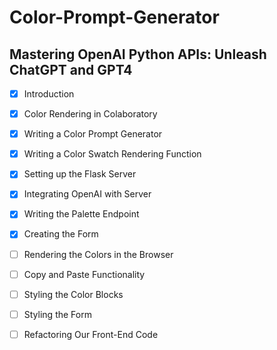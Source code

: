 # Color-Prompt-Generator

## Mastering OpenAI Python APIs: Unleash ChatGPT and GPT4

- [X] Introduction
- [X] Color Rendering in Colaboratory
- [X] Writing a Color Prompt Generator
- [X] Writing a Color Swatch Rendering Function
- [X] Setting up the Flask Server
- [X] Integrating OpenAI with Server
- [X] Writing the Palette Endpoint
- [X] Creating the Form
- [ ] Rendering the Colors in the Browser
- [ ] Copy and Paste Functionality
- [ ] Styling the Color Blocks
- [ ] Styling the Form
- [ ] Refactoring Our Front-End Code
  